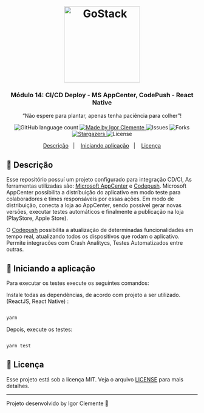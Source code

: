 <h1 align="center">
    <img alt="GoStack" src="https://rocketseat-cdn.s3-sa-east-1.amazonaws.com/bootcamp-header.png" width="200px" />
</h1>

<h3 align="center">
  Módulo 14: CI/CD Deploy - MS AppCenter, CodePush - React Native
</h3>

<p align="center">“Não espere para plantar, apenas tenha paciência para colher”!</blockquote>

<p align="center">
  <img alt="GitHub language count" src="https://img.shields.io/github/languages/count/IgorClemente/bootcamp-gostack-module14?color=%2304D361">

  <a href="https://rocketseat.com.br">
    <img alt="Made by Igor Clemente" src="https://img.shields.io/badge/made%20by-Igor Clemente-%2304D361">
  </a>

  <img alt="Issues" src="https://img.shields.io/github/issues/IgorClemente/bootcamp-gostack-module14">

  <img alt="Forks" src="https://img.shields.io/github/forks/IgorClemente/bootcamp-gostack-module14">

  <a href="https://github.com/IgorClemente/bootcamp-gostack-module14/stargazers">
    <img alt="Stargazers" src="https://img.shields.io/github/stars/IgorClemente/bootcamp-gostack-module14">
  </a>

  <img alt="License" src="https://img.shields.io/github/license/IgorClemente/bootcamp-gostack-module14">
</p>

<p align="center">
  <a href="#rocket-descrição">Descrição</a>&nbsp;&nbsp;&nbsp;|&nbsp;&nbsp;&nbsp;
  <a href="#hammer-iniciando-a-aplicação">Iniciando aplicação</a>&nbsp;&nbsp;&nbsp;|&nbsp;&nbsp;&nbsp;
  <a href="#memo-licença">Licença</a>
</p>

## :rocket: Descrição

Esse repositório possuí um projeto configurado para integração CD/CI, As ferramentas utilizadas são: [Microsoft AppCenter](https://appcenter.ms) e [Codepush](https://microsoft.github.io/code-push/). Microsoft AppCenter possibilita a distríbuição do aplicativo em modo teste para colaboradores e times responsáveis por essas ações. Em modo de distribuição, conecta a loja ao AppCenter, sendo possível gerar novas versões, executar testes automáticos e finalmente a publicação na loja (PlayStore, Apple Store).

O [Codepush](https://microsoft.github.io/code-push/) possibilita a atualização de determinadas funcionalidades em tempo real, atualizando todos os dispositivos que rodam o aplicativo. Permite integracões com Crash Analitycs, Testes Automatizados entre outras.

## :hammer: Iniciando a aplicação

Para executar os testes execute os seguintes comandos:

Instale todas as dependências, de acordo com projeto a ser utilizado. (ReactJS, React Native) :

```bash

yarn

```

Depois, execute os testes:

```bash

yarn test

```

## :memo: Licença

Esse projeto está sob a licença MIT. Veja o arquivo [LICENSE](LICENSE) para mais detalhes.

---

Projeto desenvolvido by Igor Clemente :wave:
